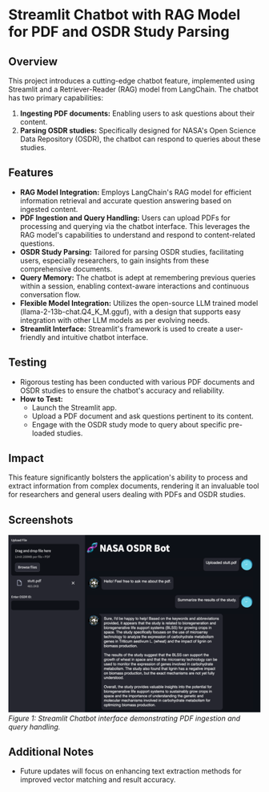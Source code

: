 # Streamlit Chatbot with RAG Model for PDF and OSDR Study Parsing

## Overview
This project introduces a cutting-edge chatbot feature, implemented using Streamlit and a Retriever-Reader (RAG) model from LangChain. The chatbot has two primary capabilities:
1. **Ingesting PDF documents:** Enabling users to ask questions about their content.
2. **Parsing OSDR studies:** Specifically designed for NASA's Open Science Data Repository (OSDR), the chatbot can respond to queries about these studies.

## Features
- **RAG Model Integration:** Employs LangChain's RAG model for efficient information retrieval and accurate question answering based on ingested content.
- **PDF Ingestion and Query Handling:** Users can upload PDFs for processing and querying via the chatbot interface. This leverages the RAG model's capabilities to understand and respond to content-related questions.
- **OSDR Study Parsing:** Tailored for parsing OSDR studies, facilitating users, especially researchers, to gain insights from these comprehensive documents.
- **Query Memory:** The chatbot is adept at remembering previous queries within a session, enabling context-aware interactions and continuous conversation flow.
- **Flexible Model Integration:** Utilizes the open-source LLM trained model (llama-2-13b-chat.Q4_K_M.gguf), with a design that supports easy integration with other LLM models as per evolving needs.
- **Streamlit Interface:** Streamlit's framework is used to create a user-friendly and intuitive chatbot interface.

## Testing
- Rigorous testing has been conducted with various PDF documents and OSDR studies to ensure the chatbot's accuracy and reliability.
- **How to Test:**
  - Launch the Streamlit app.
  - Upload a PDF document and ask questions pertinent to its content.
  - Engage with the OSDR study mode to query about specific pre-loaded studies.

## Impact
This feature significantly bolsters the application's ability to process and extract information from complex documents, rendering it an invaluable tool for researchers and general users dealing with PDFs and OSDR studies.

## Screenshots
![Chatbot Interface](chatbot/icons/294312948-5ec7036a-8a05-419a-b587-0b124273c90c.png)
*Figure 1: Streamlit Chatbot interface demonstrating PDF ingestion and query handling.*

## Additional Notes
- Future updates will focus on enhancing text extraction methods for improved vector matching and result accuracy.
